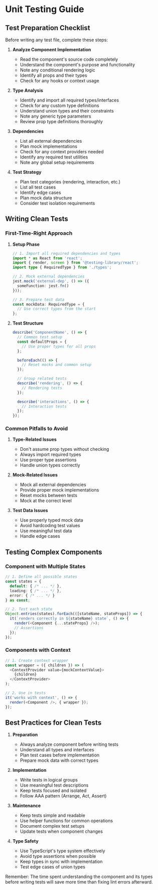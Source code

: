 # Unit Testing Guide

## Test Preparation Checklist

Before writing any test file, complete these steps:

1. **Analyze Component Implementation**
   - Read the component's source code completely
   - Understand the component's purpose and functionality
   - Note any conditional rendering logic
   - Identify all props and their types
   - Check for any hooks or context usage

2. **Type Analysis**
   - Identify and import all required types/interfaces
   - Check for any custom type definitions
   - Understand union types and their constraints
   - Note any generic type parameters
   - Review prop type definitions thoroughly

3. **Dependencies**
   - List all external dependencies
   - Plan mock implementations
   - Check for any context providers needed
   - Identify any required test utilities
   - Note any global setup requirements

4. **Test Strategy**
   - Plan test categories (rendering, interaction, etc.)
   - List all test cases
   - Identify edge cases
   - Plan mock data structure
   - Consider test isolation requirements

## Writing Clean Tests

### First-Time-Right Approach

1. **Setup Phase**
   ```typescript
   // 1. Import all required dependencies and types
   import * as React from 'react';
   import { render, screen } from '@testing-library/react';
   import type { RequiredType } from './types';
   
   // 2. Mock external dependencies
   jest.mock('external-dep', () => ({
     someFunction: jest.fn()
   }));
   
   // 3. Prepare test data
   const mockData: RequiredType = {
     // Use correct types from the start
   };
   ```

2. **Test Structure**
   ```typescript
   describe('ComponentName', () => {
     // Common test setup
     const defaultProps = {
       // Use proper types for all props
     };

     beforeEach(() => {
       // Reset mocks and common setup
     });

     // Group related tests
     describe('rendering', () => {
       // Rendering tests
     });

     describe('interactions', () => {
       // Interaction tests
     });
   });
   ```

### Common Pitfalls to Avoid

1. **Type-Related Issues**
   - Don't assume prop types without checking
   - Always import required types
   - Use proper type assertions
   - Handle union types correctly

2. **Mock-Related Issues**
   - Mock all external dependencies
   - Provide proper mock implementations
   - Reset mocks between tests
   - Mock at the correct level

3. **Test Data Issues**
   - Use properly typed mock data
   - Avoid hardcoding test values
   - Use meaningful test data
   - Handle edge cases

## Testing Complex Components

### Component with Multiple States
```typescript
// 1. Define all possible states
const states = {
  default: { /* ... */ },
  loading: { /* ... */ },
  error: { /* ... */ }
} as const;

// 2. Test each state
Object.entries(states).forEach(([stateName, stateProps]) => {
  it(`renders correctly in ${stateName} state`, () => {
    render(<Component {...stateProps} />);
    // Assertions
  });
});
```

### Components with Context
```typescript
// 1. Create context wrapper
const wrapper = ({ children }) => (
  <ContextProvider value={mockContextValue}>
    {children}
  </ContextProvider>
);

// 2. Use in tests
it('works with context', () => {
  render(<Component />, { wrapper });
});
```

## Best Practices for Clean Tests

1. **Preparation**
   - Always analyze component before writing tests
   - Understand all types and interfaces
   - Plan test cases before implementation
   - Prepare mock data with correct types

2. **Implementation**
   - Write tests in logical groups
   - Use meaningful test descriptions
   - Keep tests focused and isolated
   - Follow AAA pattern (Arrange, Act, Assert)

3. **Maintenance**
   - Keep tests simple and readable
   - Use helper functions for common operations
   - Document complex test setups
   - Update tests when component changes

4. **Type Safety**
   - Use TypeScript's type system effectively
   - Avoid type assertions when possible
   - Keep types in sync with implementation
   - Test edge cases of union types

Remember: The time spent understanding the component and its types before writing tests will save more time than fixing lint errors afterward. 